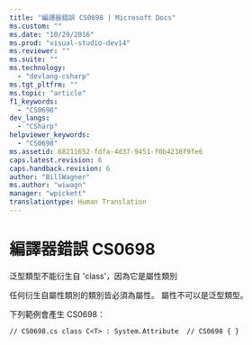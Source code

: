 ```yaml
---
title: "編譯器錯誤 CS0698 | Microsoft Docs"
ms.custom: ""
ms.date: "10/29/2016"
ms.prod: "visual-studio-dev14"
ms.reviewer: ""
ms.suite: ""
ms.technology: 
  - "devlang-csharp"
ms.tgt_pltfrm: ""
ms.topic: "article"
f1_keywords: 
  - "CS0698"
dev_langs: 
  - "CSharp"
helpviewer_keywords: 
  - "CS0698"
ms.assetid: 68211652-fdfa-4d37-9451-f0b4238f9fe6
caps.latest.revision: 6
caps.handback.revision: 6
author: "BillWagner"
ms.author: "wiwagn"
manager: "wpickett"
translationtype: Human Translation
---
```

# 編譯器錯誤 CS0698
泛型類型不能衍生自 'class'，因為它是屬性類別  
  
 任何衍生自屬性類別的類別皆必須為屬性。 屬性不可以是泛型類型。  
  
 下列範例會產生 CS0698：  
  
```  
// CS0698.cs class C<T> : System.Attribute  // CS0698 { }  
```